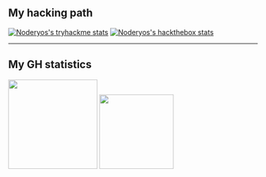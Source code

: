 ## My hacking path

[![Noderyos's tryhackme stats](https://tryhackme-badges.s3.amazonaws.com/Noderyos.png)][tryhackme]
[![Noderyos's hackthebox stats](http://www.hackthebox.eu/badge/image/282944)][hackthebox]

---

## My GH statistics

<img height="180em" src="https://github-readme-stats-eight-theta.vercel.app/api?username=Noderyos&show_icons=true&theme=react&include_all_commits=true&locale=fr"/>
<img height="150em" src="https://github-readme-stats-eight-theta.vercel.app/api/top-langs/?username=Noderyos&layout=compact&langs_count=8&theme=react&locale=fr"/>

[tryhackme]: https://tryhackme.com/p/Noderyos
[hackthebox]: https://www.hackthebox.eu/home/users/profile/282644
